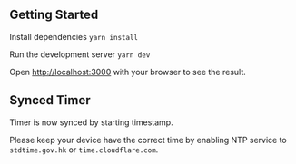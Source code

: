 ## Getting Started

Install dependencies
`yarn install`

Run the development server
`yarn dev`

Open [http://localhost:3000](http://localhost:3000) with your browser to see the result.


## Synced Timer

Timer is now synced by starting timestamp.

Please keep your device have the correct time by enabling NTP service to `stdtime.gov.hk` or `time.cloudflare.com`.
